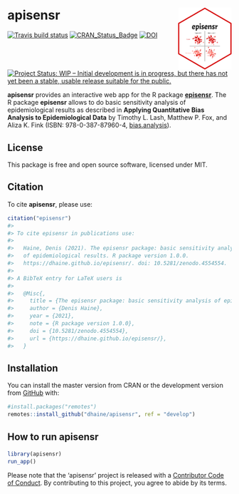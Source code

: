 
<!-- README.md is generated from README.Rmd. Please edit that file -->

# apisensr <img src="man/figures/logo.png" align="right" width=120 />

<!-- badges: start -->

[![Travis build
status](https://travis-ci.org/dhaine/apisensr.svg?branch=master)](https://travis-ci.org/dhaine/apisensr)
[![CRAN\_Status\_Badge](http://www.r-pkg.org/badges/version/apisensr)](https://cran.r-project.org/package=apisensr)
[![DOI](https://zenodo.org/badge/XXXXXXX.svg)](https://doi.org/10.XXXX/zenodo.XXXXXX)
[![Project Status: WIP – Initial development is in progress, but there
has not yet been a stable, usable release suitable for the
public.](https://www.repostatus.org/badges/latest/wip.svg)](https://www.repostatus.org/#wip)

<!-- badges: end -->

**apisensr** provides an interactive web app for the R package
[**episensr**](https://cran.r-project.org/package=episensr). The R
package **episensr** allows to do basic sensitivity analysis of
epidemiological results as described in **Applying Quantitative Bias
Analysis to Epidemiological Data** by Timothy L. Lash, Matthew P. Fox,
and Aliza K. Fink (ISBN: 978-0-387-87960-4,
[bias.analysis](https://sites.google.com/site/biasanalysis/)).

## License

This package is free and open source software, licensed under MIT.

## Citation

To cite **apisensr**, please use:

``` r
citation("episensr")
#> 
#> To cite episensr in publications use:
#> 
#>   Haine, Denis (2021). The episensr package: basic sensitivity analysis
#>   of epidemiological results. R package version 1.0.0.
#>   https://dhaine.github.io/episensr/. doi: 10.5281/zenodo.4554554.
#> 
#> A BibTeX entry for LaTeX users is
#> 
#>   @Misc{,
#>     title = {The episensr package: basic sensitivity analysis of epidemiological results},
#>     author = {Denis Haine},
#>     year = {2021},
#>     note = {R package version 1.0.0},
#>     doi = {10.5281/zenodo.4554554},
#>     url = {https://dhaine.github.io/episensr/},
#>   }
```

## Installation

You can install the master version from CRAN or the development version
from [GitHub](https://github.com/dhaine/apisensr) with:

``` r
#install.packages("remotes")
remotes::install_github("dhaine/apisensr", ref = "develop")
```

## How to run apisensr

``` r
library(apisensr)
run_app()
```

Please note that the ‘apisensr’ project is released with a [Contributor
Code of Conduct](CODE_OF_CONDUCT.md). By contributing to this project,
you agree to abide by its terms.
